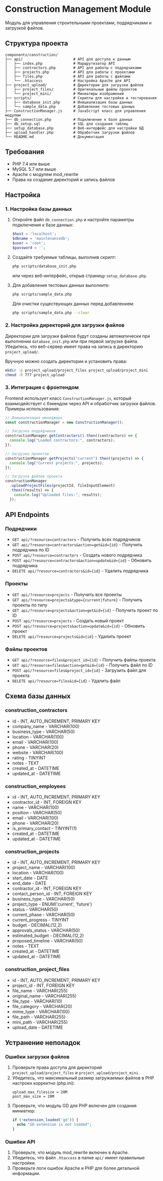 # Construction Management Module

Модуль для управления строительными проектами, подрядчиками и загрузкой файлов.

## Структура проекта

```
components/construction/
├── api/                       # API для доступа к данным
│   ├── index.php              # Маршрутизатор API
│   ├── contractors.php        # API для работы с подрядчиками
│   ├── projects.php           # API для работы с проектами
│   ├── files.php              # API для работы с файлами
│   └── .htaccess              # Настройка Apache для API
├── project_upload/            # Директории для загрузки файлов
│   ├── project_files/         # Оригинальные файлы проектов
│   └── project_mini/          # Миниатюры изображений
├── scripts/                   # Скрипты для настройки и тестирования
│   ├── database_init.php      # Инициализация базы данных
│   └── sample_data.php        # Добавление тестовых данных
├── ConstructionManager.js     # JavaScript класс для управления модулем
├── db_connection.php          # Подключение к базе данных
├── db_setup.sql               # SQL для создания таблиц
├── setup_database.php         # Веб-интерфейс для настройки БД
├── upload_handler.php         # Обработчик загрузки файлов
└── README.md                  # Документация
```

## Требования

- PHP 7.4 или выше
- MySQL 5.7 или выше
- Apache с модулем mod_rewrite
- Права на создание директорий и запись файлов

## Настройка

### 1. Настройка базы данных

1. Откройте файл `db_connection.php` и настройте параметры подключения к базе данных:

   ```php
   $host = 'localhost';
   $dbname = 'maintenancedb';
   $user = 'root';
   $password = '';
   ```

2. Создайте требуемые таблицы, выполнив скрипт:

   ```bash
   php scripts/database_init.php
   ```

   или через веб-интерфейс, открыв страницу `setup_database.php`.

3. Для добавления тестовых данных выполните:
   ```bash
   php scripts/sample_data.php
   ```
   Для очистки существующих данных перед добавлением:
   ```bash
   php scripts/sample_data.php --clear
   ```

### 2. Настройка директорий для загрузки файлов

Директории для загрузки файлов будут созданы автоматически при выполнении `database_init.php` или при первой загрузке файла. Убедитесь, что веб-сервер имеет права на запись в директорию `project_upload/`.

Вручную можно создать директории и установить права:

```bash
mkdir -p project_upload/project_files project_upload/project_mini
chmod -R 777 project_upload
```

### 3. Интеграция с фронтендом

Frontend использует класс `ConstructionManager.js`, который взаимодействует с бэкендом через API и обработчик загрузки файлов. Примеры использования:

```javascript
// Инициализация менеджера
const constructionManager = new ConstructionManager();

// Загрузка подрядчиков
constructionManager.getContractors().then((contractors) => {
  console.log("Loaded contractors:", contractors);
});

// Загрузка проектов
constructionManager.getProjects("current").then((projects) => {
  console.log("Current projects:", projects);
});

// Загрузка файлов проекта
constructionManager
  .uploadProjectFiles(projectId, fileInputElement)
  .then((results) => {
    console.log("Uploaded files:", results);
  });
```

## API Endpoints

### Подрядчики

- `GET api/?resource=contractors` - Получить всех подрядчиков
- `GET api/?resource=contractors&action=get&id={id}` - Получить подрядчика по ID
- `POST api/?resource=contractors` - Создать нового подрядчика
- `POST api/?resource=contractors&action=update&id={id}` - Обновить подрядчика
- `DELETE api/?resource=contractors&id={id}` - Удалить подрядчика

### Проекты

- `GET api/?resource=projects` - Получить все проекты
- `GET api/?resource=projects&type={current|future}` - Получить проекты по типу
- `GET api/?resource=projects&action=get&id={id}` - Получить проект по ID
- `POST api/?resource=projects` - Создать новый проект
- `POST api/?resource=projects&action=update&id={id}` - Обновить проект
- `DELETE api/?resource=projects&id={id}` - Удалить проект

### Файлы проектов

- `GET api/?resource=files&project_id={id}` - Получить файлы проекта
- `GET api/?resource=files&action=get&id={id}` - Получить файл по ID
- `POST api/?resource=files&project_id={id}` - Загрузить файл для проекта
- `DELETE api/?resource=files&id={id}` - Удалить файл

## Схема базы данных

### construction_contractors

- id - INT, AUTO_INCREMENT, PRIMARY KEY
- company_name - VARCHAR(100)
- business_type - VARCHAR(50)
- location - VARCHAR(100)
- email - VARCHAR(100)
- phone - VARCHAR(20)
- website - VARCHAR(100)
- rating - TINYINT
- notes - TEXT
- created_at - DATETIME
- updated_at - DATETIME

### construction_employees

- id - INT, AUTO_INCREMENT, PRIMARY KEY
- contractor_id - INT, FOREIGN KEY
- name - VARCHAR(100)
- position - VARCHAR(50)
- email - VARCHAR(100)
- phone - VARCHAR(20)
- is_primary_contact - TINYINT(1)
- created_at - DATETIME
- updated_at - DATETIME

### construction_projects

- id - INT, AUTO_INCREMENT, PRIMARY KEY
- project_name - VARCHAR(100)
- location - VARCHAR(100)
- start_date - DATE
- end_date - DATE
- contractor_id - INT, FOREIGN KEY
- contact_person_id - INT, FOREIGN KEY
- business_type - VARCHAR(50)
- project_type - ENUM('current', 'future')
- status - VARCHAR(50)
- current_phase - VARCHAR(50)
- current_progress - TINYINT
- budget - DECIMAL(12,2)
- approvals_status - VARCHAR(50)
- estimated_budget - DECIMAL(12,2)
- proposed_timeline - VARCHAR(50)
- notes - TEXT
- created_at - DATETIME
- updated_at - DATETIME

### construction_project_files

- id - INT, AUTO_INCREMENT, PRIMARY KEY
- project_id - INT, FOREIGN KEY
- file_name - VARCHAR(255)
- original_name - VARCHAR(255)
- file_type - VARCHAR(10)
- file_category - VARCHAR(20)
- mime_type - VARCHAR(100)
- file_path - VARCHAR(255)
- mini_path - VARCHAR(255)
- upload_date - DATETIME

## Устранение неполадок

### Ошибки загрузки файлов

1. Проверьте права доступа для директорий `project_upload/project_files` и `project_upload/project_mini`.
2. Убедитесь, что максимальный размер загружаемых файлов в PHP настроен корректно (php.ini):
   ```
   upload_max_filesize = 20M
   post_max_size = 20M
   ```
3. Проверьте, что модуль GD для PHP включен для создания миниатюр:
   ```php
   if (!extension_loaded('gd')) {
     echo "GD extension is not loaded";
   }
   ```

### Ошибки API

1. Проверьте, что модуль mod_rewrite включен в Apache.
2. Убедитесь, что файл `.htaccess` в папке `api/` имеет правильные настройки.
3. Проверьте логи ошибок Apache и PHP для более детальной информации.

